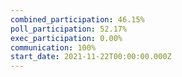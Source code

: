 ```yaml
---
combined_participation: 46.15%
poll_participation: 52.17%
exec_participation: 0.00%
communication: 100%
start_date: 2021-11-22T00:00:00.000Z
---
```

